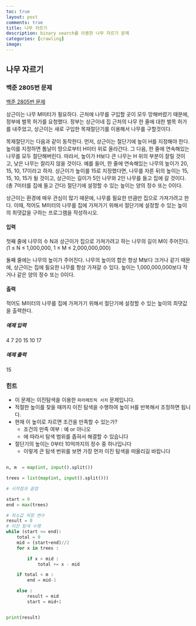 ```yaml
---
toc: true
layout: post
comments: true
title: 나무 자르기
description: binary search를 이용한 나무 자르기 문제
categories: [crawling]
image:
---
```


## 나무 자르기
### 백준 2805번 문제

[백준 2805번 문제](https://www.acmicpc.net/problem/2805)

상근이는 나무 M미터가 필요하다. 근처에 나무를 구입할 곳이 모두 망해버렸기 때문에, 정부에 벌목 허가를 요청했다. 정부는 상근이네 집 근처의 나무 한 줄에 대한 벌목 허가를 내주었고, 상근이는 새로 구입한 목재절단기를 이용해서 나무를 구할것이다.

목재절단기는 다음과 같이 동작한다. 먼저, 상근이는 절단기에 높이 H를 지정해야 한다. 높이를 지정하면 톱날이 땅으로부터 H미터 위로 올라간다. 그 다음, 한 줄에 연속해있는 나무를 모두 절단해버린다. 따라서, 높이가 H보다 큰 나무는 H 위의 부분이 잘릴 것이고, 낮은 나무는 잘리지 않을 것이다. 예를 들어, 한 줄에 연속해있는 나무의 높이가 20, 15, 10, 17이라고 하자. 상근이가 높이를 15로 지정했다면, 나무를 자른 뒤의 높이는 15, 15, 10, 15가 될 것이고, 상근이는 길이가 5인 나무와 2인 나무를 들고 집에 갈 것이다. (총 7미터를 집에 들고 간다) 절단기에 설정할 수 있는 높이는 양의 정수 또는 0이다.

상근이는 환경에 매우 관심이 많기 때문에, 나무를 필요한 만큼만 집으로 가져가려고 한다. 이때, 적어도 M미터의 나무를 집에 가져가기 위해서 절단기에 설정할 수 있는 높이의 최댓값을 구하는 프로그램을 작성하시오.



#### 입력

첫째 줄에 나무의 수 N과 상근이가 집으로 가져가려고 하는 나무의 길이 M이 주어진다. (1 ≤ N ≤ 1,000,000, 1 ≤ M ≤ 2,000,000,000)

둘째 줄에는 나무의 높이가 주어진다. 나무의 높이의 합은 항상 M보다 크거나 같기 때문에, 상근이는 집에 필요한 나무를 항상 가져갈 수 있다. 높이는 1,000,000,000보다 작거나 같은 양의 정수 또는 0이다.

#### 출력

적어도 M미터의 나무를 집에 가져가기 위해서 절단기에 설정할 수 있는 높이의 최댓값을 출력한다.


##### 예제 입력 
4 7
20 15 10 17

##### 예제 출력
15

### 힌트
- 이 문제는 이진탐색을 이용한 `파라메트릭 서치` 문제입니다.
- 적절한 높이를 찾을 때까지 이진 탐색을 수행하여 높이 H를 반복해서 조정하면 됩니다.
- 현재 이 높이로 자르면 조건을 만족할 수 있는가?
  - 조건의 만족 여부 : 예 or 아니오
  - 에 따라서 탐색 범위를 좁혀서 해결할 수 있습니다
- 절단기의 높이는 0부터 10억까지의 정수 중 하나입니다
  - 이렇게 큰 탐색 번위를 보면 가장 먼저 이진 탐색을 떠올리길 바랍니다
  

```python

n, m  = map(int, input().split())

trees = list(map(int, input().split()))

# 시작점과 끝점

start = 0
end = max(trees)

# 최소값 저장 변수
result = 0
# 이진 탐색 수행
while (start <= end):
    total = 0
    mid = (start+end)//2
    for x in trees :

        if x > mid :
            total += x - mid

    if total < m :
        end = mid-1

    else :
        result = mid
        start = mid+1


print(result)

```
